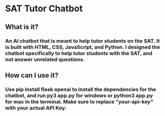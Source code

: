 # SAT Tutor Chatbot
## What is it?
### An AI chatbot that is meant to help tutor students on the SAT. It is built with HTML, CSS, JavaScript, and Python. I designed the chatbot specifically to help tutor students with the SAT, and not answer unrelated questions. 
## How can I use it?
### Use pip install flask openai to install the dependencies for the chatbot, and run py3 app.py for windows or python3 app.py for mac in the terminal. Make sure to replace "your-api-key" with your actual API Key.
